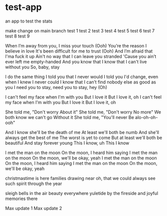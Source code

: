 # test-app
an app to test the stats

make change on main branch
test 1
test 2
test 3
test 4
test 5
test 6
test 7
test 8
test 9

When I’m away from you, I miss your touch (Ooh)
You’re the reason I believe in love
It's been difficult for me to trust (Ooh)
And I’m afraid that I'ma fuck it up
Ain't no way that I can leave you stranded
'Cause you ain’t ever left me empty-handed
And you know that I know that I can't live without you
So, baby, stay

I do the same thing I told you that I never would
I told you I'd change, even when I knew I never could
I know that I can’t find nobody else as good as you
I need you to stay, need you to stay, hey (Oh)

I can't feel my face when I'm with you
But I love it
But I love it, oh
I can't feel my face when I'm with you
But I love it
But I love it, oh

She told me, "Don't worry
About it"
She told me, "Don't worry
No more"
We both know we can't go
Without it
She told me, "You'll never
Be alo-oh-oh-ooh"

And I know she'll be the death of me
At least we'll both be numb
And she'll always get the best of me
The worst is yet to come
But at least we'll both be beautiful
And stay forever young
This I know, uh
This I know

I met the man on the moon
On the moon, I heard him saying
I met the man on the moon
On the moon, we'll be okay, yeah
I met the man on the moon
On the moon, I heard him saying
I met the man on the moon
On the moon, we'll be okay, yeah

christmastime is here
families drawing near
oh, that we could always see
such spirit through the year

sleigh bells in the air
beauty everywhere
yuletide by the fireside
and joyful memories there

Max update 1
Max update 2